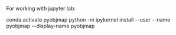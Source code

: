 For working with jupyter lab:

conda activate pyobjmap
python -m ipykernel install --user --name pyobjmap --display-name pyobjmap